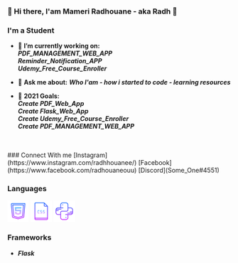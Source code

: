 <!--
**someone20dz/someone20dz** is a ✨ _special_ ✨ repository because its `README.md` (this file) appears on your GitHub profile.
-->
### 👋 Hi there, I'am Mameri Radhouane - aka Radh 👋

### I'm a Student
- :hammer: **I’m currently working on:**</br>
***PDF_MANAGEMENT_WEB_APP***</br>
***Reminder_Notification_APP***</br>
***Udemy_Free_Course_Enroller***

- :pencil: **Ask me about:**
***Who I'am - how i started to code - learning resources***

- :bookmark: **2021 Goals:**</br>
***Create PDF_Web_App***</br>
***Create Flask_Web_App***</br>
***Create Udemy_Free_Course_Enroller***</br>
***Create PDF_MANAGEMENT_WEB_APP***
</br>
</br>
### Connect With me
[Instagram](https://www.instagram.com/radhhouanee/)
[Facebook](https://www.facebook.com/radhouaneouu)
[Discord](Some_One#4551)

### Languages
![HTML](Icons/HTML.png) ![CSS](Icons/CSS.png) ![Python](Icons/Python.png)


### Frameworks

- ***Flask***

